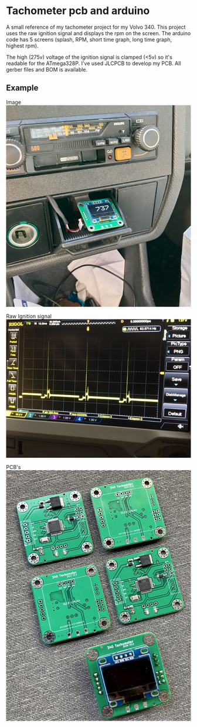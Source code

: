 # Tachometer pcb and arduino
A small reference of my tachometer project for my Volvo 340.
This project uses the raw ignition signal and displays the rpm on the screen. The arduino code has 5 screens (splash, RPM, short time graph, long time graph, highest rpm).

The high (275v) voltage of the ignition signal is clamped (<5v) so it's readable for the ATmega328P. I've used JLCPCB to develop my PCB. All gerber files and BOM is available.

## Example
Image
<img src="https://raw.githubusercontent.com/dickverbunt/Tachometer/master/Example.jpg" style="max-width:100%;" alt="Example"  title="Example" />


Raw Ignition signal
<img src="https://raw.githubusercontent.com/dickverbunt/Tachometer/master/Signal.jpg" style="max-width:100%;" alt="Raw ignition signal"  title="Raw ignition signal" />

PCB's
<img src="https://raw.githubusercontent.com/dickverbunt/Tachometer/master/PCBs.jpg" style="max-width:100%;" alt="Raw ignition signal"  title="Raw ignition signal" />
